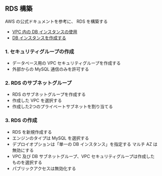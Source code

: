## RDS 構築
AWS の公式ドキュメントを参考に、 RDS を構築する

- [VPC 内の DB インスタンスの使用](https://docs.aws.amazon.com/ja_jp/AmazonRDS/latest/UserGuide/USER_VPC.WorkingWithRDSInstanceinaVPC.html)
- [DB インスタンスを作成する](https://docs.aws.amazon.com/ja_jp/AmazonRDS/latest/UserGuide/CHAP_Tutorials.WebServerDB.CreateDBInstance.html)

### 1. セキュリティグループの作成
- データベース用の VPC セキュリティグループを作成する
- 外部からの MySQL 通信のみを許可する

### 2. RDS のサブネットグループ
- RDS のサブネットグループを作成する
- 作成した VPC を選択する
- 作成した2つのプライベートサブネットを割り当てる

### 3. RDS の作成
- RDS を新規作成する
- エンジンのタイプは MySQL を選択する
- デプロイオプションは「単一の DB インスタンス」を指定する マルチ AZ は無効にする  
- VPC 及び DB サブネットグループ、VPC セキュリティグループは作成したものを選択する
- パブリックアクセスは無効化する
